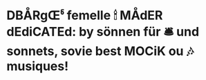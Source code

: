 # DBÅRgŒჼ femelle 🕯 MÅdER dEdiCATEd: by sönnen für 🛎 und sonnets, sovie best MOCiK ou 🎶 musiques!



